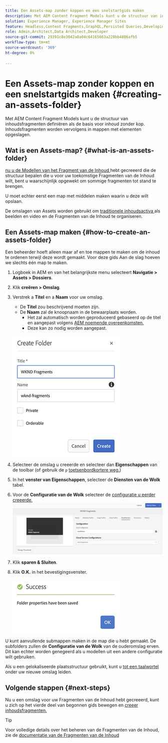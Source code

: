 ```yaml
---
title: Een Assets-map zonder koppen en een snelstartgids maken
description: Met AEM Content Fragment Models kunt u de structuur van inhoudsfragmenten definiëren als de basis voor inhoud zonder kop.
solution: Experience Manager, Experience Manager Sites
feature: Headless,Content Fragments,GraphQL,Persisted Queries,Developing
role: Admin,Architect,Data Architect,Developer
source-git-commit: 29391c8e3042a8a04c64165663a228bb4886afb5
workflow-type: tm+mt
source-wordcount: '369'
ht-degree: 0%

---
```


# Een Assets-map zonder koppen en een snelstartgids maken {#creating-an-assets-folder}

Met AEM Content Fragment Models kunt u de structuur van inhoudsfragmenten definiëren als de basis voor inhoud zonder kop. Inhoudsfragmenten worden vervolgens in mappen met elementen opgeslagen.

## Wat is een Assets-map? {#what-is-an-assets-folder}

[ nu u de Modellen van het Fragment van de Inhoud ](create-content-model.md) hebt gecreeerd die de structuur bepalen die u voor uw toekomstige Fragmenten van de Inhoud wilt, bent u waarschijnlijk opgewekt om sommige fragmenten tot stand te brengen.

U moet echter eerst een map met middelen maken waarin u deze wilt opslaan.

De omslagen van Assets worden gebruikt om [ traditionele inhoudsactiva ](/help/assets/manage-assets.md) als beelden en video en de Fragmenten van de Inhoud te organiseren.

## Een Assets-map maken {#how-to-create-an-assets-folder}

Een beheerder hoeft alleen maar af en toe mappen te maken om de inhoud te ordenen terwijl deze wordt gemaakt. Voor deze gids Aan de slag hoeven we slechts één map te maken.

1. Logboek in AEM en van het belangrijkste menu selecteert **Navigatie > Assets > Dossiers**.
1. Klik **creëren > Omslag**.
1. Verstrek a **Titel** en a **Naam** voor uw omslag.
   * De **Titel** zou beschrijvend moeten zijn.
   * De **Naam** zal de knoopnaam in de bewaarplaats worden.
      * Het zal automatisch worden geproduceerd gebaseerd op de titel en aangepast volgens [ AEM noemende overeenkomsten.](/help/sites-developing/naming-conventions.md)
      * Deze kan zo nodig worden aangepast.

   ![ creeer omslag ](assets/assets-folder-create.png)
1. Selecteer de omslag u creeerde en selecteer dan **Eigenschappen** van de toolbar (of gebruik de `p` [ toetsenbordkortere weg.](/help/sites-authoring/keyboard-shortcuts.md))
1. In het **venster van Eigenschappen**, selecteer de **Diensten van de Wolk** tabel.
1. Voor de **Configuratie van de Wolk** selecteer de [ configuratie u eerder creeerde.](create-configuration.md)
   ![ vorm activa omslag ](assets/assets-folder-configure.png)
1. Klik **sparen &amp; Sluiten**.
1. Klik **O.K.** in het bevestigingsvenster.

   ![ Bevestigingsvenster ](assets/assets-folder-confirmation.png)

U kunt aanvullende submappen maken in de map die u hebt gemaakt. De subfolders zullen de **Configuratie van de Wolk** van de ouderomslag erven. Dit kan echter worden genegeerd als u modellen uit een andere configuratie wilt gebruiken.

Als u een gelokaliseerde plaatsstructuur gebruikt, kunt u [ tot een taalwortel ](/help/assets/multilingual-assets.md) onder uw nieuwe omslag leiden.

## Volgende stappen {#next-steps}

Nu u een omslag voor uw Fragmenten van de Inhoud hebt gecreeerd, kunt u zich op het vierde deel van begonnen gids bewegen en [ creeer inhoudsfragmenten.](create-content-fragment.md)

>[!TIP]
>
>Voor volledige details over het beheren van de Fragmenten van de Inhoud, zie de [ documentatie van de Fragmenten van de Inhoud ](/help/assets/content-fragments/content-fragments.md)
